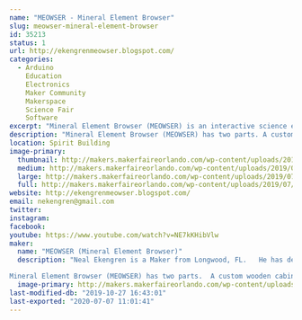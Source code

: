 ```yaml
---
name: "MEOWSER - Mineral Element Browser"
slug: meowser-mineral-element-browser
id: 35213
status: 1
url: http://ekengrenmeowser.blogspot.com/
categories:
  - Arduino
    Education
    Electronics
    Maker Community
    Makerspace
    Science Fair
    Software
excerpt: "Mineral Element Browser (MEOWSER) is an interactive science exhibit about chemistry and rocks.  The kids will love pointing at rocks and watching the the lighting and displays change."
description: "Mineral Element Browser (MEOWSER) has two parts. A custom wooden cabinet containing APEX mineral samples with LED lighting has a giant touch screen overlay for navigation. Next to the wooden cabinet is a large touch screen monitor that displays the Periodic Table. You can point at elements on the Periodic Table to illuminate rocks containing that element. Also, you can point at rocks to illuminate elements found in that rock. An Arduino serves as the computer – cabinet interface. Arduino software, Computer software, and electronic circuits were built to drive this stuff. An interactive chemistry quiz challenges participants."
location: Spirit Building
image-primary:
  thumbnail: http://makers.makerfaireorlando.com/wp-content/uploads/2019/07/Meowser-1-150x150.png
  medium: http://makers.makerfaireorlando.com/wp-content/uploads/2019/07/Meowser-1-300x183.png
  large: http://makers.makerfaireorlando.com/wp-content/uploads/2019/07/Meowser-1.png
  full: http://makers.makerfaireorlando.com/wp-content/uploads/2019/07/Meowser-1.png
website: http://ekengrenmeowser.blogspot.com/
email: nekengren@gmail.com
twitter: 
instagram: 
facebook: 
youtube: https://www.youtube.com/watch?v=NE7kKHibVlw
maker:
  name: "MEOWSER (Mineral Element Browser)"
  description: "Neal Ekengren is a Maker from Longwood, FL.   He has degrees in Engineering and Biochemistry and is an IT guru.   

Mineral Element Browser (MEOWSER) has two parts.  A custom wooden cabinet containing APEX mineral samples with LED lighting has a giant touch screen overlay for navigation.  Next to the wooden cabinet is a large touch screen monitor that displays the Periodic Table.  You can point at elements on the Periodic Table to illuminate rocks containing that element.  Also, you can point at rocks to illuminate elements found in that rock.  An Arduino serves as the computer - cabinet interface.   Arduino software, Computer software, and electronic circuits were built to drive this stuff.  An interactive chemistry quiz challenges participants."
  image-primary: http://makers.makerfaireorlando.com/wp-content/uploads/2019/07/Meowser.png
last-modified-db: "2019-10-27 16:43:01"
last-exported: "2020-07-07 11:01:41"
---
```


